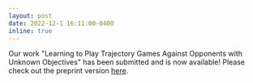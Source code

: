 ```yaml
---
layout: post
date: 2022-12-1 16:11:00-0400
inline: true
---
```


Our work "Learning to Play Trajectory Games Against Opponents with Unknown Objectives" has been submitted and is now available! Please check out the preprint version [here](https://xinjie-liu.github.io/projects/game/).